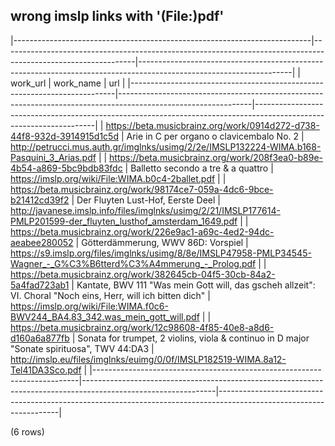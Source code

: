 ## wrong imslp links with '(File:)pdf'

|--------------------------------------------------------------------------|---------------------------------------------------------------------------------------------------------------|--------------------------------------------------------------------------------------------------------------------|
|                                 work_url                                 |                                                   work_name                                                   |                                                        url                                                         |
|--------------------------------------------------------------------------|---------------------------------------------------------------------------------------------------------------|--------------------------------------------------------------------------------------------------------------------|
| <https://beta.musicbrainz.org/work/0914d272-d738-44f8-932d-3914915d1c5d> | Arie in C per organo o clavicembalo No. 2                                                                     | http://petrucci.mus.auth.gr/imglnks/usimg/2/2e/IMSLP132224-WIMA.b168-Pasquini_3_Arias.pdf                          |
| <https://beta.musicbrainz.org/work/208f3ea0-b89e-4b54-a869-5bc9bdb83fdc> | Balletto secondo a tre & a quattro                                                                            | https://imslp.org/wiki/File:WIMA.b0c4-2ballet.pdf                                                                  |
| <https://beta.musicbrainz.org/work/98174ce7-059a-4dc6-9bce-b21412cd39f2> | Der Fluyten Lust-Hof, Eerste Deel                                                                             | http://javanese.imslp.info/files/imglnks/usimg/2/21/IMSLP177614-PMLP201599-der_fluyten_lusthof_amsterdam_1649.pdf  |
| <https://beta.musicbrainz.org/work/226e9ac1-a69c-4ed2-94dc-aeabee280052> | Götterdämmerung, WWV 86D: Vorspiel                                                                            | https://s9.imslp.org/files/imglnks/usimg/8/8e/IMSLP47958-PMLP34545-Wagner_-_G%C3%B6tterd%C3%A4mmerung_-_Prolog.pdf |
| <https://beta.musicbrainz.org/work/382645cb-04f5-30cb-84a2-5a4fad723ab1> | Kantate, BWV 111 "Was mein Gott will, das gscheh allzeit": VI. Choral "Noch eins, Herr, will ich bitten dich" | https://imslp.org/wiki/File:WIMA.f0c6-BWV244_BA4.83_342.was_mein_gott_will.pdf                                     |
| <https://beta.musicbrainz.org/work/12c98608-4f85-40e8-a8d6-d160a6a877fb> | Sonata for trumpet, 2 violins, viola & continuo in D major "Sonate spirituosa", TWV 44:DA3                    | http://imslp.eu/files/imglnks/euimg/0/0f/IMSLP182519-WIMA.8a12-Tel41DA3Sco.pdf                                     |
|--------------------------------------------------------------------------|---------------------------------------------------------------------------------------------------------------|--------------------------------------------------------------------------------------------------------------------|

(6 rows)

